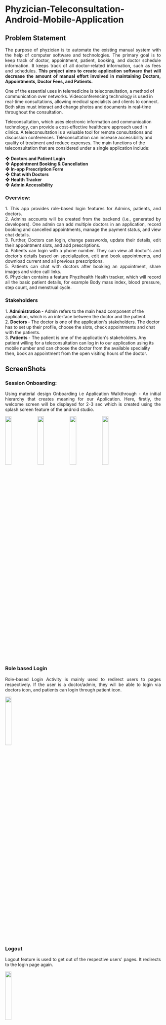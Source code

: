 # Phyzician-Teleconsultation-Android-Mobile-Application

## Problem Statement
<p align = "justify">
The purpose of phyzician is to automate the existing manual system with the help of computer software and technologies. The primary goal is to keep track of doctor, appointment, patient, booking, and doctor schedule
information. It keeps track of all doctor-related information, such as fees and schedules. <b> This project aims to create application software that will decrease the amount of manual effort involved in maintaining
Doctors, Appointments, Doctor Fees, and Patients.</b> <br/>

One of the essential uses in telemedicine is teleconsultation, a method of communication over networks. Videoconferencing technology is used in real-time consultations, allowing medical specialists and clients
to connect. Both sites must interact and change photos and documents in real-time throughout the consultation. <br/>

Teleconsultation, which uses electronic information and communication technology, can provide a cost-effective healthcare approach used in clinics. A teleconsultation is a valuable tool for remote
consultations and discussion conferences. Teleconsultation can increase accessibility and quality of treatment and reduce expenses. The main
functions of the teleconsultation that are considered under a single application include:<br/><br/>
<b>❖ Doctors and Patient Login <br/>
❖ Appointment Booking & Cancellation <br/>
❖ In-app Prescription Form <br/>
❖ Chat with Doctors <br/>
❖ Health Tracker<br/>
❖ Admin Accessibility
</b> <br/>
</p>

### Overview: <br/>
<p align = "justify">
1. This app provides role-based login features for Admins, patients, and doctors. <br/>
2. Admins accounts will be created from the backend (i.e., generated by developers). One admin can
add multiple doctors in an application, record booking and cancelled appointments, manage the
payment status, and view chat details.<br/>
3. Further, Doctors can login, change passwords, update their details, edit their appointment slots,
and add prescriptions.<br/>
4. Patients can login with a phone number. They can view all doctor's and doctor's details based on
specialization, edit and book appointments, and download current and all previous prescriptions.<br/>
5. Patients can chat with doctors after booking an appointment, share images and video call links.<br/> 
6. Phyzician contains a feature Phyzihealth Health tracker, which will record all the basic patient
details, for example Body mass index, blood pressure, step count, and menstrual cycle.<br/> 
</p>

### Stakeholders
<p>
1. <b> Administration </b> - Admin refers to the main head component of the application, which is an interface between the doctor and the patient.<br/>
2. <b> Doctors  </b> - The doctor is one of the application's stakeholders. The doctor has to set up their profile, choose the slots, check appointments and chat with the patients.<br/>
3. <b> Patients  </b> - The patient is one of the application's stakeholders. Any patient willing for a teleconsultation can log in to our application using its mobile number and can choose the doctor from the available speciality then, book an appointment from the open visiting hours of the doctor.<br/>
</p>

## ScreenShots

### Session Onboarding:
<p align = "justify"> Using material design Onboarding i.e Application Walkthrough - An initial hierarchy that creates meaning for our Application. Here, firstly, the welcome screen will be displayed for 2-3 sec which is created using the splash screen feature of the android studio.<p> 
<p float = "left">
<img src="https://user-images.githubusercontent.com/43794593/154730818-f73b074d-d741-40bd-b64f-f93798f21957.png" width=20% height=20%>    <img src="https://user-images.githubusercontent.com/43794593/154730825-7e6237f2-9f92-4494-95e7-30bd22bca1a4.png" width=20% height=20%>     <img src="https://user-images.githubusercontent.com/43794593/154730828-7f5e9f81-aab4-49bf-b942-5122bd850e76.png" width=20% height=20%>     <img src="https://user-images.githubusercontent.com/43794593/154730832-74288c24-fc43-4b01-b4ad-6f63003fca3f.png" width=20% height=20%>
</p>

### Role based Login
<p align = "justify"> Role-based Login Activity is mainly used to redirect users to pages respectively. If the user is a doctor/admin, they will be able to login via doctors icon, and patients can login through patient icon. </p> 
<img src="https://user-images.githubusercontent.com/43794593/154730840-50ff5073-593b-493e-83c2-c5b0fede32b9.png" width=20% height=20%>

### Logout
<p align = "justify"> Logout feature is used to get out of the respective users' pages. It redirects to the login page again. </p> 
<img src="https://user-images.githubusercontent.com/43794593/154731854-33c3c711-2d73-4636-ad70-8e3c8d258431.png" width=20% height=20%> 

### Administration
<p align = "justify">  Admin refers to the main head component of the application, which is an interface between the doctor and the patient. The admin has the list of all the doctors available. It also has to verify the payments for the final confirmation of the appointments. It has the right to add a doctor to the available doctors in the application. Admin has the view of all the chats that are taking place between the patients with their respective doctors. The navigation drawer is present, which contains all the features available to the admin. </p>

#### Login
<p align = "justify"> Admins login credentials will be generated from the backend, containing login id and password. While
logging in for the first time, an email will get verified using the firebase authentication method, and they have the right to reset their password. </p> 
<p float = "left">
<img src="https://user-images.githubusercontent.com/43794593/154749058-5da897b8-563f-4447-9b55-887afc8b4a36.png" width=20% height=20%>    <img src="https://user-images.githubusercontent.com/43794593/154749087-debbf5f4-b4f7-4b4d-ad73-dacba51d4f3a.png" width=20% height=20%> </p> 

#### All Doctors
<p align = "justify"> After login, the admin will see the list of all the available doctors who are currently providing the
teleconsultation. On clicking any doctor, the doctor's details are shown in another activity. The details
include today's availability, description of the doctor and consultation fees. A search bar is added, which
searches the doctors from the text input using the addTextChangedListener method of searchview. </p> 
<img src="https://user-images.githubusercontent.com/43794593/154749216-5d75be7e-58d3-4111-993e-f0df967a4426.png" width=20% height=20%>

#### Add Doctors 
<p align = "justify"> Admin has a right to add doctors at any time. The createUserWithEmailAndPassword() method is used to
register a new doctor, which requires two parameters: the email address and the password. Admin will
add doctors full name, email id, and password in the respected Edittext boxes to generate doctors'
credentials using the Register user button. After successful registration, the toast “Doctor added
successfully” will be visible. </p> 
<p float = "left">
<img src="https://user-images.githubusercontent.com/43794593/154749293-ea776ecc-d76c-4084-9242-d8b0efcb9c72.png" width=20% height=20%>    <img src="https://user-images.githubusercontent.com/43794593/154749299-7bb79982-32d0-4c2a-ad95-5669a6f93296.png" width=20% height=20%> </p>

#### Chats
<p align = "justify">The admin can view the chats that are taking place between the patient and respective appointment
booked doctor. There is a drop-down list that contains the doctors, and after selecting the doctor, the list
of the chats of the patients (Name and Phone Number) are visible using recycler view. The admin can
click on any patient and view the conversations that have taken place. </p> 
<p float = "left">
<img src="https://user-images.githubusercontent.com/43794593/154753203-be489bee-71a6-4c84-a6a3-88f93976026f.png" width=20% height=20%>    <img src="https://user-images.githubusercontent.com/43794593/154753212-64ff1f76-9e6e-4c73-98ae-a6cfa25a8b41.png" width=20% height=20%> </p>

#### All Appointments
<p align = "justify"> The admin can look at all the current and previous appointments between the patient and respective
doctor. There is a drop-down list that contains the doctors, and after selecting the doctor, the list of all the
previous and current appointments are visible in their respective fragments using recycler view. The
admin can see the patient name, contact number, date and time of the appointment, and its status. If the
payment is completed, the status is visible as "Payment Verified and Booked!" in green. Otherwise, if the
doctor cancels the appointment, it shows "Cancelled Appointment by Doctor!" in red. </p> 
<p float = "left">
<img src="https://user-images.githubusercontent.com/43794593/154754138-b273eb22-86f4-490b-b055-178be84f32a6.png" width=20% height=20%>    <img src="https://user-images.githubusercontent.com/43794593/154754149-39738e36-0aa1-403c-954e-449a19990e2a.png" width=20% height=20%> </p>

#### Payment Details
<p align = "justify"> The payments status page is created with the help of the viewpager layout manager that allows the user to navigate across data pages by swiping left and right. Here, it consists of two pages, "completed" and
"upcoming," where all the details containing user name, mobile number, transaction id, doctor's name,
date, and time regarding payments will be reflected using the recycler view. With the help of
ItemTouchHelper class, on the right swipe of recycler view, a pop will appear asking, "Do you want to
mark this payment as done? or cancel the appointment? If the response is Yes, then payment details will
be added in the Completed section otherwise, the respected appointment will get cancelled, and the user
will get notified about the cancellation.</p> 
<p float = "left">
<img src="https://user-images.githubusercontent.com/43794593/154754273-f96eb10b-900b-412f-86f0-66853573953e.png" width=20% height=20%>    <img src="https://user-images.githubusercontent.com/43794593/154754281-e2f0d346-023c-40c9-ade2-f1a0de223b69.png" width=20% height=20%>        <img src="https://user-images.githubusercontent.com/43794593/154754292-dd3851a9-5e17-409a-9518-566161608cbd.png" width=20% height=25%>       <img src="https://user-images.githubusercontent.com/43794593/154756105-ca587639-d387-4a32-b187-d0b581cca110.png" width=20% height=20%> </p>

#### Feedbacks
<p align = "justify">The admin can look at all the doctor's feedback from the appointments. There is a drop-down list that
contains the doctors, and after selecting the doctor, the list of all the feedbacks are visible using recycler
view. The admin can see the patient name, contact number, date and time of the appointment, and with the
click of the particular view holder, the feedback received is visible. The feedback status and rating stars
are visible using the RatingBar. </p> 
<p float = "left">
<img src="https://user-images.githubusercontent.com/43794593/154756196-869744ab-cd69-4460-bf68-81bb6237b0cb.png" width=20% height=20%>    <img src="https://user-images.githubusercontent.com/43794593/154756217-f183c73f-5c31-4162-b4a2-e8ab847a01e7.png" width=20% height=20%>        <img src="https://user-images.githubusercontent.com/43794593/154756240-f106ef05-bb8a-4aa7-8687-cdc476af61ab.png" width=20% height=20%></p>
<br/>

### Doctor
<p align = "justify">The doctor is one of the application's stakeholders. The doctor has to set up their profile, choose the slots, check appointments and chat with the patients. The doctor can upload and look at all the prescriptions of
the patient. The doctor can update its teleconsultation slots according to their availability. They can check
all the booked appointments and chat with the patients. </p> 

#### Login
<p align = "justify"> Doctors login credentials will be given by Admin, containing login id and password. While logging in for the first time, an email will get verified using
the firebase authentication method, and they have the right to reset their password.</p> 
<p float = "left">
<img src="https://user-images.githubusercontent.com/43794593/154756481-b752ad07-28dc-4b11-8992-409983525170.png" width=20% height=20%>    <img src="https://user-images.githubusercontent.com/43794593/154756490-52a7fd84-7ac5-4e98-b63b-65249f31ee67.png" width=20% height=20%>  </p>

##### Forgot/Update Password
<p align = "justify"> With the click of forgot password, the screen will appear containing edit text for
email id. With the reset button click, the user will receive a reset password email sent from Firebase
Console</p> 
<img src="https://user-images.githubusercontent.com/43794593/154756492-641214e9-c53c-4ff0-ae92-97feaf392667.png" width=20% height=20%>

##### View Profile
<p align = "justify"> If Doctor is logging in for the first time in the application, they have to update all the necessary details otherwise, there is an option to edit attributes in a profile section. The details to be added are Name,
Gender, Email, Speciality, Experience, Bio, Consultation Fees, Profile picture, and will be added in the
firebase. On the click of the Profile option, the profile of the doctor will be visible along with their image.</p>
<img src="https://user-images.githubusercontent.com/43794593/154756728-b2391cb4-a66a-49e0-ad0f-f0baed518d78.png" width=20% height=20%>

##### Update Profile
<p align = "justify">The doctor can update the details anytime by clicking on update details. </p> 
<p float = "left">
<img src="https://user-images.githubusercontent.com/43794593/154756789-4baf2cee-59cb-4a47-9860-a1018568c63a.png" width=20% height=20%>    <img src="https://user-images.githubusercontent.com/43794593/154756799-b1df43a3-dde5-4c7a-9006-e8d5cea35af2.png" width=20% height=20%>  </p>

#### Scheduled Appointments
<p align = "justify"> All the confirmed appointments of the doctor will be displayed on the first page using the recycler view. The doctor can see the patient's name, contact number, date and time of the appointment, and status. A search bar is added, which searches the patients from the date input using the addTextChangedListener()
method of searchview. Further on the click of recycler view, respected details of patient get displayed.</p>
<p float = "left">
<img src="https://user-images.githubusercontent.com/43794593/154756926-e0e186f4-598d-4c76-bb8d-3a2f10e5d07c.png" width=20% height=20%>  </p>

#### My Appointments
<p align = "justify">The doctor can look at all the current and previous appointments. The details of all the previous and
current appointments are visible in their respective fragments using a recycler view. The doctor can see
the patient's name, contact number, date and time of the appointment, and its status. </p> 
<p float = "left">
<img src="https://user-images.githubusercontent.com/43794593/154756984-42135608-7528-4b4f-a574-2356fc7ebac4.png" width=20% height=20%>    <img src="https://user-images.githubusercontent.com/43794593/154756996-6af77b05-1103-49d8-80bf-90d3c9949922.png" width=20% height=20%>  </p>

#### Your Slots
<p align = "justify"> The doctor can choose its visiting hours on respective dates for a week. The doctor can choose
from that drop-down and click on the select button. The doctor has first to choose the date, and then start and end times are visible. All the slots chosen are visible in the Your Chosen Slots section using the recycler view. The date, time and count of the booked slots by the patients are shown. The doctor can delete its chosen visiting hours by swiping the slot to the
right from the "Your Chosen Slots" section.</p> 
<p float = "left">
<img src="https://user-images.githubusercontent.com/43794593/154757039-d52fafa3-8a21-4bf2-aaca-b12b491b1889.png" width=20% height=20%>    <img src="https://user-images.githubusercontent.com/43794593/154757052-6923e841-7b7a-42e5-86f7-f3c3ea928f4e.png" width=20% height=20%>    <img src="https://user-images.githubusercontent.com/43794593/154757061-80c34f02-aaed-409e-9b07-ece6dec30237.png" width=20% height=20%>  </p>

#### Chats
<p align = "justify">The doctor can chat with the patients who have booked appointments with him. The list of the patients is
visible with their names and phone numbers. The doctor can click on any patient and initiate or reply to
the conversation. The chat window has a attach document/image button through which the doctor can
send or receive any image as chat. A send button sends the message typed by the doctor to the patient. </p>
<p float = "left">
<img src="https://user-images.githubusercontent.com/43794593/154760274-08d3a47b-d85c-426d-bd77-68813ff6ce60.png" width=20% height=20%>    <img src="https://user-images.githubusercontent.com/43794593/154753212-64ff1f76-9e6e-4c73-98ae-a6cfa25a8b41.png" width=20% height=20%> </p>

#### Prescriptions
<p align = "justify"> With the click of the upload prescription button, the screen will open where doctors can edit all the
details, and The same information will be reflected on the patient's side. Doctors can edit the patient's
name, gender, age, address, height, weight, instructions, consultation type, date, last lab report details,
Relevant points from history, Diagnosis information, examinations, and medications.  </p>
<p float = "left">
<img src="https://user-images.githubusercontent.com/43794593/154757520-1c9d92ac-0870-4b3b-8e47-e5e0a61ad153.png" width=20% height=20%>    <img src="https://user-images.githubusercontent.com/43794593/154757526-3e5621e2-ffc3-43b3-96bc-43302e73819a.png" width=20% height=20%> </p><br/>

### Patient
<p align = "justify"> The patient is one of the application's stakeholders. Any patient willing for a teleconsultation can log in to our application using its mobile number and receive OTP. The patient can choose the doctor from the available speciality and book an appointment from the open visiting hours of the doctor.</p> <br/>
<p float = "left">
<img src="https://user-images.githubusercontent.com/43794593/154757588-4964e71c-2076-45a7-a63a-0cb3d2691e0f.png" width=20% height=20%>    <img src="https://user-images.githubusercontent.com/43794593/154757599-c38faa53-9bfe-408d-885a-8bfcd25322ee.png" width=20% height=20%> </p>

#### Login
<p align = "justify"> The phone number authentication method is used on the patient's side, and the patient has to verify his
identity with his phone number. Here on the patient login page patient has to add his phone number in the
given edit text, After clicking the Get OTP button, Firebase will send an OTP to the number provided, and the patient has to input it in the following text field and then click the login button to confirm that the OTP is correct.</p> 
<p float = "left">
<img src="https://user-images.githubusercontent.com/43794593/154757608-d289423b-6864-4f52-bc6b-0166ba7e68b4.png" width=20% height=20%>    <img src="https://user-images.githubusercontent.com/43794593/154757620-4f5da234-51b7-47fd-a9ee-d26a07a36f13.png" width=20% height=20%> </p>

##### Our Doctors
<p align = "justify">After login, the patient can see the list of all the available doctors who are currently providing the
teleconsultation on our doctors' click. On clicking any doctor, the doctor's details are shown in another
activity.</p> 
<p float = "left">
<img src="https://user-images.githubusercontent.com/43794593/154757634-9eb679ec-2415-47a7-bdbf-a88c46be32c5.png" width=20% height=20%>  </p>

##### Find Doctors by Speciality
<p align = "justify"> After login, the patient can see the list of all the available specializations using the horizontal recycler view or search speciality in the grid recycler view. On clicking any doctor, the doctor's details are shown in another activity. The patient can click on any speciality, and the respective doctors are shown in the next activity. The patient can look at the profile of the doctors by clicking on the doctor list view.</p>
<p float = "left">
<img src="https://user-images.githubusercontent.com/43794593/154757646-ee3ca7dc-bba2-4bd9-901b-22f07151c617.png" width=20% height=20%>    <img src="https://user-images.githubusercontent.com/43794593/154757661-af91b4aa-15d7-43e6-be1e-c02bd5eebf33.png" width=20% height=20%> </p>

##### Know Your Doctor
<p align = "justify">Know your doctor screen contains all the details related to the doctor. The details include Name,
Specialized area of the doctor, today's availability, description of the doctor, contact details, and
consultation fees. The buttons All Prescription, Book Appointment and Chat are visible. </p> 
<p float = "left">
<img src="https://user-images.githubusercontent.com/43794593/154757680-beea25df-1464-4ca1-861d-840edd6427e0.png" width=20% height=20%>    <img src="https://user-images.githubusercontent.com/43794593/154757689-73e289fd-25fb-42a5-8817-4d2d6ff7d032.png" width=20% height=20%> </p>

#### All Prescriptions
<p align = "justify">With the click of the all prescription button, the screen will open where The recycler view, adapter, and view holders present the Doctor's name, date, and time. If the patient is opening a prescription for the first time mandatory page to provide doctors, feedback will appear on clicking any prescription. Otherwise, all the details will be displayed</p> 
<p float = "left">
<img src="https://user-images.githubusercontent.com/43794593/154758084-7bddcc13-cf8d-4bf4-8c43-24a1488a86fd.png" width=20% height=20%>    <img src="https://user-images.githubusercontent.com/43794593/154758099-6c5c8a02-cbca-4105-9212-53e0968c2847.png" width=20% height=20%>    <img src="https://user-images.githubusercontent.com/43794593/154758113-ed58f38d-6cb3-4c9d-b1b4-52dad8ddfa04.png" width=20% height=20%> </p>

#### Book Appointment
<p align = "justify"> The booking appointment shows the doctor name, display picture and bio. The devs.mulham.horizontalcalendar.HorizontalCalendar has been used to display the calendar. The patient selects the dates by scrolling. The time slots are visible in the drop-down respective to the date selected. The patient has to enter their name and add any Questions for Doctor?. With the click of Pay Consultation Fees, the patient is redirected to another activity, where the doctor's consultation fees are visible. The patient can make the payment through the provided payment link and update the details with the Transaction ID. With the Book Appointment Button click, the appointment gets booked, and the final status is updated in the Your Appointments tab.</p>
<p float = "left">
<img src="https://user-images.githubusercontent.com/43794593/154758370-8d053720-125f-40a9-aafc-a8335626d390.png" width=20% height=20%>    <img src="https://user-images.githubusercontent.com/43794593/154758383-a05c4b10-72e2-4c5a-b5fe-a62557789b5d.png" width=20% height=20%>     <img src="https://user-images.githubusercontent.com/43794593/154758391-ea0e9bbc-41dc-47ff-bf0f-1808582511da.png" width=20% height=20%></p>

#### Your Appointments
<p align = "justify">The patient can look at all the current and previous appointments. The details of all the previous and
current appointments are visible in their respective fragments using a recycler view. The patient can see
the doctor's name, specialization, appointment date and time, transaction ID, payment status, and
appointment status. </p> 
<p float = "left">
<img src="https://user-images.githubusercontent.com/43794593/154758406-de84ef5c-4c5e-46a1-9637-5fd491751b54.png" width=20% height=20%>    <img src="https://user-images.githubusercontent.com/43794593/154758556-4c4ba3fc-8c81-4b32-9049-416a265c4556.png" width=20% height=20%> </p>

#### Chats
<p align = "justify"> The patient can chat with the doctors who have booked appointments with him. The doctor's name and
image as a display picture will be visible to patients to initiate or reply to the conversation. The chat
window has a attach document/image button through which the patient can send or receive any image as
chat. A send button sends the message typed by the doctor to the patient. The date and time of the
message sent or received are also visible.</p> 
<p float = "left">
<img src="https://user-images.githubusercontent.com/43794593/154758598-8453ac87-e892-4dbc-9794-95ddc3240d5a.png" width=20% height=20%>    <img src="https://user-images.githubusercontent.com/43794593/154758607-cc4ff0aa-7da9-4c0d-9c38-15793c2413df.png" width=20% height=20%>      <img src="https://user-images.githubusercontent.com/43794593/154758710-d764326f-fabb-4eb4-b8ee-3af8d194a34e.png" width=20% height=20%>    <img src="https://user-images.githubusercontent.com/43794593/154758716-eb0da0fa-4f02-4a72-92ae-0ebb7b201cd7.png" width=20% height=20%> </p><br/>
<br/>

### PhyziHealth
<p align = "justify"> This feature is available on the Patient Side. It acts as a fitness tracker which records the BMI, Daily Steps, Blood Pressure and Menstrual Cycle. The patient can choose the PhyziHealth option available in
the Navigation drawer. This module helps in the maintenance of the physical health of the patient. The
patient must permit the ACTIVITY_RECOGNITION to track the activity using mobile sensors.</p>
<img src="https://user-images.githubusercontent.com/43794593/154758851-d9d17b1d-f5c7-49a0-96b5-a5079cd0e26c.png" width=20 height=20>
<br/>

#### BMI
<p align = "justify">The BMI is based on a person's height and weight. BMI = kg/m2, where kg represents a person's weight
in kilograms and m2 represents their height in meters squared. Here the user has to enter weight and height in the respected edit text fields, and with the click of calculating BMI button, As a result, BMI value and weight status will be displayed. </p>
<p float = "left">
<img src="https://user-images.githubusercontent.com/43794593/154759155-8794eafa-30aa-42e9-a49f-e6de25988afd.png" width=20% height=20%>    <img src="https://user-images.githubusercontent.com/43794593/154759057-5f711e2a-7f76-4aa9-8563-0612ef3c3e52.png" width=20% height=20%> </p>

##### Step Counter
<p align = "justify"> The patient can keep track of the daily steps with the distance travelled in km and calories burnt in cal. The horizontal calendar is visible at the top, pointing at the current date. The permission ACTIVITY_RECOGNITION is checked if it has been granted, then the step counter service is started in the background. The TYPE_STEP_COUNTER sensor is used, which registers the listener and updates the steps simultaneously as it tracks them using the Step sensor. The distance in cm is calculated as the product of 74*number of steps which are converted into kms. Then the calories burnt is calculated by the product of 0.04*number of steps. The steps, calories, and distance are visible in their edit text boxes.</p> 
<p float = "left">
<img src="https://user-images.githubusercontent.com/43794593/154759068-8f562591-f7a6-450a-ac02-0d648feec440.png" width=20% height=20%>    <img src="https://user-images.githubusercontent.com/43794593/154759076-34c89a1d-a17a-40fb-879e-ad13e117d73e.png" width=20% height=20%> </p>

##### Blood Pressure
<p align = "justify">Phyzihealth has an option to record blood pressure to keep an eye on your health and is designed to
monitor and record both diastolic and systolic blood pressure, as well as your pulse rate. The user
selects the dates by scrolling and is picked up using the setCalendarListener() function. With the click of
dates on the calendar, the user can check previously recorded systolic and diastolic blood pressures.  </p> 
<p float = "left">
<img src="https://user-images.githubusercontent.com/43794593/154759322-ae4b8988-e470-4599-a826-6259be1e1f62.png" width=20% height=20%>    <img src="https://user-images.githubusercontent.com/43794593/154759328-1cdfd048-a126-44c6-b6a6-4dbd25dca95e.png" width=20% height=20%> <img src="https://user-images.githubusercontent.com/43794593/154759341-322ea8c4-d383-47ff-91b8-a3068577514b.png" width=20% height=20%></p>

##### Women’s Health
<p align = "justify"> Women's Health contains a menstruation tracker where savvi.rangedatepicker.CalendarPickerView() is
used for calendar. The click of duration will display the pop-up box to edit the cycle duration, and the upcoming date displays the next five months predicted dates. The home button redirects the patient to the home page. </p> 
<p float = "left">
<img src="https://user-images.githubusercontent.com/43794593/154759363-f96fe115-86d4-4d7f-9868-ee89bf5a88c0.png" width=20% height=20%>    <img src="https://user-images.githubusercontent.com/43794593/154759356-b11634e0-efff-4a55-be49-34e835adf33b.png" width=20% height=20%> <img src="https://user-images.githubusercontent.com/43794593/154759438-ec475216-1228-41c0-9380-87ac49e62642.png" width=20% height=20%>    <img src="https://user-images.githubusercontent.com/43794593/154759457-7d5fb9fb-0187-4580-8921-15d92512a379.png" width=20% height=20%>    <img src="https://user-images.githubusercontent.com/43794593/154759466-4203b31b-2f42-4667-9dc7-d7c9defe75ab.png" width=20% height=20%></p>





